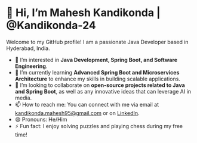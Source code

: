 # 👋 Hi, I’m Mahesh Kandikonda | @Kandikonda-24

Welcome to my GitHub profile! I am a passionate Java Developer based in Hyderabad, India.

- 👀 I’m interested in **Java Development, Spring Boot, and Software Engineering**.
- 🌱 I’m currently learning **Advanced Spring Boot and Microservices Architecture** to enhance my skills in building scalable applications.
- 💞️ I’m looking to collaborate on **open-source projects related to Java and Spring Boot**, as well as any innovative ideas that can leverage AI in media.
- 📫 How to reach me: You can connect with me via email at [kandikonda.mahesh95@gmail.com](mailto:kandikonda.mahesh95@gmail.com) or on [LinkedIn](your-linkedin-profile-url).
- 😄 Pronouns: He/Him
- ⚡ Fun fact: I enjoy solving puzzles and playing chess during my free time!

<!---
Kandikonda-24/Kandikonda-24 is a ✨ special ✨ repository because its `README.md` (this file) appears on your GitHub profile.
You can click the Preview link to take a look at your changes.
--->
